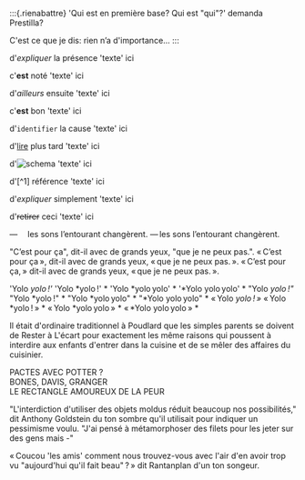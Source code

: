 :::{.rienabattre}
'Qui est en première base? Qui est "qui"?' demanda Prestilla?

C'est ce que je dis: rien n’a d'importance...
:::

d'*expliquer* la présence
'texte' ici

c'**est** noté
'texte' ici

d'_ailleurs_ ensuite
'texte' ici

c'__est__ bon
'texte' ici

d'`identifier` la cause
'texte' ici

d'[lire](#annexe) plus tard
'texte' ici

d'![schema](img.png)
'texte' ici

d'[^1] référence
'texte' ici

d'<em>expliquer</em> simplement
'texte' ici

d'~~retirer~~ ceci
'texte' ici

—       les sons l’entourant changèrent.
— les sons l’entourant changèrent.

"C’est pour ça", dit-il avec de grands yeux, "que je ne peux pas.".
« C’est pour ça », dit-il avec de grands yeux, « que je ne peux pas. ».
« C’est pour ça, » dit-il avec de grands yeux, « que je ne peux pas. ».

'Yolo *yolo !'*
'Yolo *yolo !' *
'Yolo *yolo yolo' *
'*Yolo yolo yolo' *
"Yolo *yolo !"*
"Yolo *yolo !" *
"Yolo *yolo yolo" *
"*Yolo yolo yolo" *
« Yolo *yolo ! »*
« Yolo *yolo ! » *
« Yolo *yolo yolo » *
« *Yolo yolo yolo » *

Il était d'ordinaire traditionnel à Poudlard que les simples parents se
doivent de Rester à L'écart pour exactement les même raisons qui
poussent à interdire aux enfants d'entrer dans la cuisine et de se mêler
des affaires du cuisinier.

PACTES AVEC POTTER ?  
BONES, DAVIS, GRANGER  
LE RECTANGLE AMOUREUX DE LA PEUR

"L'interdiction d'utiliser des objets moldus réduit beaucoup nos
possibilités," dit Anthony Goldstein du ton sombre qu'il utilisait pour
indiquer un pessimisme voulu. "J'ai pensé à métamorphoser des filets
pour les jeter sur des gens mais -"

« Coucou 'les amis' comment nous trouvez-vous avec l'air d'en avoir trop vu "aujourd'hui qu'il fait beau" ? » dit Rantanplan d'un ton songeur.


